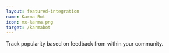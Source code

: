 ```yaml
---
layout: featured-integration
name: Karma Bot
icon: mx-karma.png
target: /karmabot
---
```


Track popularity based on feedback from within your community.
